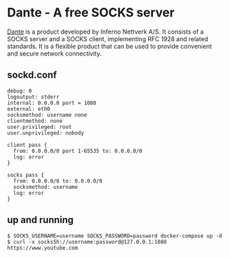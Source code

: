 Dante - A free SOCKS server
===========================

[Dante][1] is a product developed by Inferno Nettverk A/S. It consists of a
SOCKS server and a SOCKS client, implementing RFC 1928 and related standards.
It is a flexible product that can be used to provide convenient and secure
network connectivity.

## sockd.conf

```
debug: 0
logoutput: stderr
internal: 0.0.0.0 port = 1080
external: eth0
socksmethod: username none
clientmethod: none
user.privileged: root
user.unprivileged: nobody

client pass {
  from: 0.0.0.0/0 port 1-65535 to: 0.0.0.0/0
  log: error
}

socks pass {
  from: 0.0.0.0/0 to: 0.0.0.0/0
  socksmethod: username
  log: error
}
```

## up and running

```
$ SOCKS_USERNAME=username SOCKS_PASSWORD=password docker-compose up -d
$ curl -x socks5h://username:password@127.0.0.1:1080 https://www.youtube.com
```

[1]: http://www.inet.no/dante/index.html
